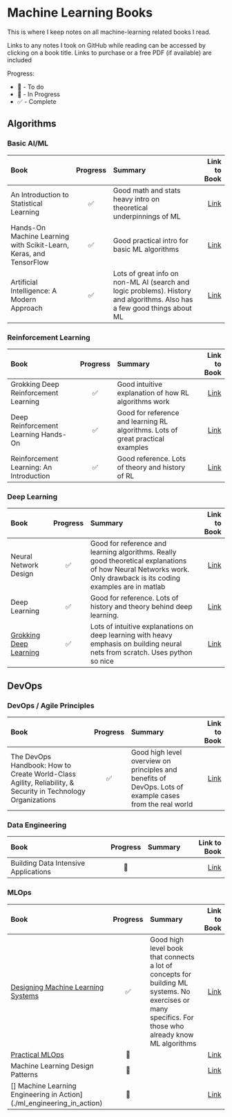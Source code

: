 # Machine Learning Books

This is where I keep notes on all machine-learning related books I read.

Links to any notes I took on GitHub while reading can be accessed by clicking on a book title. Links to purchase or a free PDF (if available) are included

Progress:

- :date: - To do
- :blue_book: - In Progress
- :white_check_mark: - Complete

## Algorithms

### Basic AI/ML

| Book | Progress | Summary | Link to Book |
|:-----|:--------:|:----------|-----:|
| An Introduction to Statistical Learning | :white_check_mark: | Good math and stats heavy intro on theoretical underpinnings of ML | [Link](https://www.statlearning.com/) |
| Hands-On Machine Learning with Scikit-Learn, Keras, and TensorFlow |  :white_check_mark: | Good practical intro for basic ML algorithms | [Link](https://www.oreilly.com/library/view/hands-on-machine-learning/9781492032632/) |
| Artificial Intelligence: A Modern Approach | :white_check_mark: | Lots of great info on non-ML AI (search and logic problems). History and algorithms. Also has a few good things about ML | [Link](https://www.pearson.com/en-us/subject-catalog/p/artificial-intelligence-a-modern-approach/P200000003500/9780137505135) |

### Reinforcement Learning

| Book | Progress | Summary | Link to Book |
|:-----|:--------:|:----------|-----:|
| Grokking Deep Reinforcement Learning | :white_check_mark: | Good intuitive explanation of how RL algorithms work | [Link](https://www.manning.com/books/grokking-deep-reinforcement-learning) |
| Deep Reinforcement Learning Hands-On | :white_check_mark: | Good for reference and learning RL algorithms. Lots of great practical examples | [Link](https://www.packtpub.com/product/deep-reinforcement-learning-hands-on-second-edition/9781838826994) |
| Reinforcement Learning: An Introduction | :white_check_mark: | Good reference. Lots of theory and history of RL | [Link](http://incompleteideas.net/book/the-book-2nd.html) |

### Deep Learning

| Book | Progress | Summary | Link to Book |
|:-----|:--------:|:----------|-----:|
| Neural Network Design | :white_check_mark: | Good for reference and learning algorithms. Really good theoretical explanations of how Neural Networks work. Only drawback is its coding examples are in matlab | [Link](https://hagan.okstate.edu/NNDesign.pdf) |
| Deep Learning | :white_check_mark: | Good for reference. Lots of history and theory behind deep learning. | [Link](https://www.deeplearningbook.org/) |
| [Grokking Deep Learning](./trask_deep_learning/) | :white_check_mark: | Lots of intuitive explanations on deep learning with heavy emphasis on building neural nets from scratch. Uses python so nice | [Link](https://www.manning.com/books/grokking-deep-learning) |

## DevOps

### DevOps / Agile Principles

| Book | Progress | Summary | Link to Book |
|:-----|:--------:|:----------|-----:|
| The DevOps Handbook: How to Create World-Class Agility, Reliability, & Security in Technology Organizations | :white_check_mark: | Good high level overview on principles and benefits of DevOps. Lots of example cases from the real world | [Link](https://www.oreilly.com/library/view/the-devops-handbook/9781457191381/) |

### Data Engineering

| Book | Progress | Summary | Link to Book |
|:-----|:--------:|:----------|-----:|
| Building Data Intensive Applications | :date: | | [Link](https://www.oreilly.com/library/view/designing-data-intensive-applications/9781491903063/) |

### MLOps

| Book | Progress | Summary | Link to Book |
|:-----|:--------:|:----------|-----:|
| [Designing Machine Learning Systems](./designing_ml_systems) | :white_check_mark: | Good high level book that connects a lot of concepts for building ML systems. No exercises or many specifics. For those who already know ML algorithms | [Link](https://www.oreilly.com/library/view/designing-machine-learning/9781098107956/) |
| [Practical MLOps](./practical_mlops) | :blue_book: |  | [Link](https://www.oreilly.com/library/view/practical-mlops/9781098103002/) |
| Machine Learning Design Patterns | :date: |  | [Link](https://www.oreilly.com/library/view/machine-learning-design/9781098115777/) |
|[] Machine Learning Engineering in Action](./ml_engineering_in_action) | :blue_book: |  | [Link](https://www.manning.com/books/machine-learning-engineering-in-action) |
